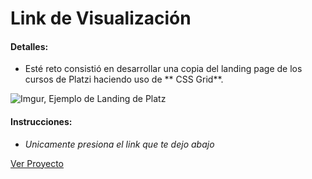 
# Link de Visualización

#### Detalles:

- Esté reto consistió en desarrollar una copia del landing page de los cursos de Platzi haciendo uso de ** CSS Grid**. 

![Imgur, Ejemplo de Landing de Platz](https://i.imgur.com/BmV5LOc.png)

#### Instrucciones:

- _Unicamente presiona el link que te dejo abajo_

[Ver Proyecto](https://aricanomx.github.io/Arquitectura%20Frontend/Curso%20de%20CSS%20Grid%20Layout/landing_platzi/)
